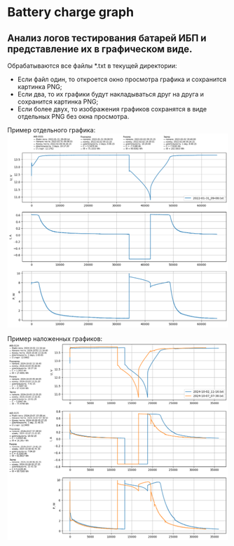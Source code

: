 # Battery charge graph
## Анализ логов тестирования батарей ИБП и представление их в графическом виде.

Обрабатываются все файлы *.txt в текущей директории:
- Если файл один, то откроется окно просмотра графика и сохранится картинка PNG;
- Если два, то их графики будут накладываться друг на друга и сохранится картинка PNG;
- Если более двух, то изображения графиков сохранятся в виде отдельных PNG без окна просмотра.

Пример отдельного графика:
![Один график](example\2022-01-31_09-08.png)

Пример наложенных графиков:
![Два графика](example\2024-10-02_11-16_2024-10-07_07-38.png)